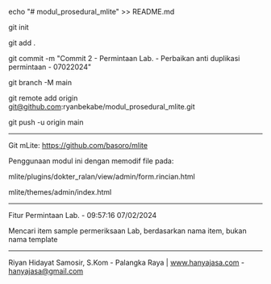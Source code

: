 echo "# modul_prosedural_mlite" >> README.md

git init

git add .

git commit -m "Commit 2 - Permintaan Lab. - Perbaikan anti duplikasi permintaan - 07022024"

git branch -M main

git remote add origin git@github.com:ryanbekabe/modul_prosedural_mlite.git

git push -u origin main

___

Git mLite: https://github.com/basoro/mlite

Penggunaan modul ini dengan memodif file pada:

mlite/plugins/dokter_ralan/view/admin/form.rincian.html

mlite/themes/admin/index.html

___

Fitur Permintaan Lab. - 09:57:16 07/02/2024

Mencari item sample permeriksaan Lab, berdasarkan nama item, bukan nama template

___


Riyan Hidayat Samosir, S.Kom - Palangka Raya | www.hanyajasa.com - hanyajasa@gmail.com